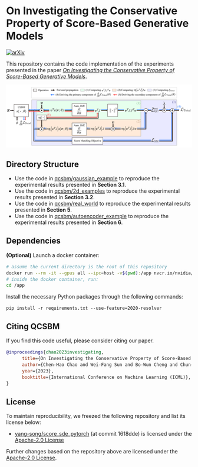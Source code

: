 # On Investigating the Conservative Property of Score-Based Generative Models
[![arXiv](https://img.shields.io/badge/arXiv-2209.12753-b31b1b.svg?style=flat-square)](https://arxiv.org/abs/2209.12753)<br>

This repository contains the code implementation of the experiments presented in the paper [*On Investigating the Conservative Property of Score-Based Generative Models*](https://arxiv.org/abs/2209.12753).

<img src="assets/training.png" alt="training" width="750"/>

## Directory Structure
- Use the code in [qcsbm/gaussian_example](/gaussian_example) to reproduce the experimental results presented in **Section 3.1**.
- Use the code in [qcsbm/2d_examples](/2d_examples) to reproduce the experimental results presented in **Section 3.2**.
- Use the code in [qcsbm/real_world](/real_world) to reproduce the experimental results presented in **Section 5**.
- Use the code in [qcsbm/autoencoder_example](/autoencoder_example) to reproduce the experimental results presented in **Section 6**.

## Dependencies

**(Optional)** Launch a docker container:

```sh
# assume the current directory is the root of this repository
docker run --rm -it --gpus all --ipc=host -v$(pwd):/app nvcr.io/nvidia/pytorch:20.12-py3
# inside the docker container, run:
cd /app
```

Install the necessary Python packages through the following commands:

```
pip install -r requirements.txt --use-feature=2020-resolver
```

## Citing QCSBM
If you find this code useful, please consider citing our paper.
```bib
@inproceedings{chao2023investigating,
      title={On Investigating the Conservative Property of Score-Based Generative Models}, 
      author={Chen-Hao Chao and Wei-Fang Sun and Bo-Wun Cheng and Chun-Yi Lee},
      year={2023},
      booktitle={International Conference on Machine Learning (ICML)},
}
```

## License

To maintain reproducibility, we freezed the following repository and list its license below:
- [yang-song/score_sde_pytorch](https://github.com/yang-song/score_sde_pytorch) (at commit 1618dde) is licensed under the [Apache-2.0 License](https://github.com/yang-song/score_sde_pytorch/blob/main/LICENSE)

Further changes based on the repository above are licensed under the [Apache-2.0 License](LICENSE).
